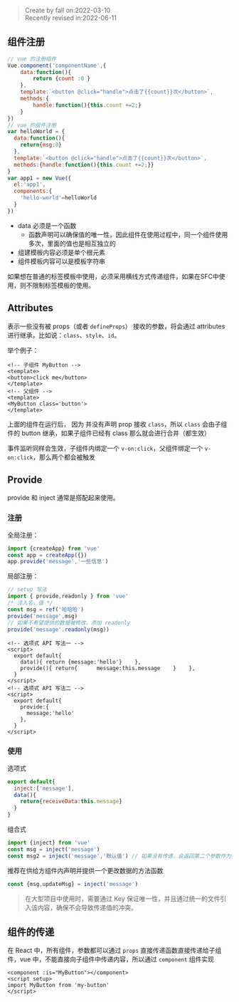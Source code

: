 > Create by fall on:2022-03-10<br/>
> Recently revised in:2022-06-11

##  组件注册

```js
// vue 的注册组件
Vue.component('componentName',{
    data:function(){
        return {count :0 }
    },
    template:`<button @click="handle">点击了{{count}}次</button>`,
    methods:{
        handle:function(){this.count +=2;}
    }
})
// vue 的组件注册
var helloWorld = {
  data:function(){
    return{msg:0}
  },
  template:`<button @click="handle">点击了{{count}}次</button>`,
  methods:{handle:function(){this.count +=2;}}
}
var app1 = new Vue({
  el:'app1',
  components:{
    'hello-world'=helloWorld
  }
})

```

- data 必须是一个函数
  - 函数声明可以确保值的唯一性，因此组件在使用过程中，同一个组件使用多次，里面的值也是相互独立的
- 组建模板内容必须是单个根元素
- 组件模板内容可以是模板字符串

如果想在普通的标签模板中使用，必须采用横线方式传递组件，如果在SFC中使用，则不限制标签模板的使用。

## Attributes

表示一些没有被 props（或者 `defineProps`） 接收的参数，将会通过 attributes 进行继承，比如说：`class`、`style`、`id`。

举个例子：

```vue
<!-- 子组件 MyButton -->
<template>
<button>click me</button>
</template>
<!-- 父组件 -->
<template>
<MyButton class='button'>
</template>
```

上面的组件在运行后， 因为 并没有声明 prop 接收 `class`，所以 `class` 会由子组件的 button 继承，如果子组件已经有 class 那么就会进行合并（都生效）

事件监听同样会生效，子组件内绑定一个 `v-on:click`，父组件绑定一个 `v-on:click`，那么两个都会被触发

## Provide

provide 和 inject 通常是搭配起来使用。

### 注册

全局注册：

```js
import {createApp} from 'vue'
const app = createApp({})
app.provide('message','一些信息')
```

局部注册：

```js
// setup 写法
import { provide,readonly } from 'vue'
/* 注入名，值 */
const msg = ref('哈哈哈')
provide('message',msg)
// 如果不希望提供的数据被修改，添加 readonly
provide('message'.readonly(msg))
```

```vue
<!-- 选项式 API 写法一 -->
<script>
  export default{
    data(){ return {message:'hello'}    },
    provide(){ return{      message:this.message    }    },
  }
</script>
<!-- 选项式 API 写法二 -->
<script>
  export default{
    provide:{
      message:'hello'
    },
  }
</script>
```

### 使用

选项式

```js
export default{
  inject:['message'],
  data(){
    return{receiveData:this.message}
  }
}
```

组合式

```js
import {inject} from 'vue'
const msg = inject('message')
const msg2 = inject('message','默认值') // 如果没有传递，会返回第二个参数作为默认值
```

推荐在供给方组件内声明并提供一个更改数据的方法函数

```js
const {msg,updateMsg} = inject('message')
```

> 在大型项目中使用时，需要通过 Key 保证唯一性，并且通过统一的文件引入该内容，确保不会导致传递值的冲突。

## 组件的传递

在 React 中，所有组件，参数都可以通过 `props` 直接传递函数直接传递给子组件，vue 中，不能直接向子组件中传递内容，所以通过 `component` 组件实现

```vue
<component :is="MyButton"></component>
<script setup>
import MyButton from 'my-button'
</script>
```

